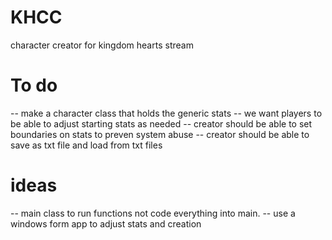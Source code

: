 # KHCC
character creator for kingdom hearts stream 


# To do
-- make a character class that holds the generic stats
-- we want players to be able to adjust starting stats as needed
-- creator should be able to set boundaries on stats to preven system abuse
-- creator should be able to save as txt file and load from txt files

# ideas 
-- main class to run functions not code everything into main.
-- use a windows form app to adjust stats and creation
